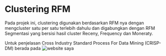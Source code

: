 # Clustering RFM

Pada projek ini, clustering digunakan berdasarkan RFM nya dengan mengcluster satu per satu terlebih dahulu dan digabungkan dengan RFM Segmentasi yang bersisi hasil cluster Receny, Frequency dan Moneraty.

Untuk penjelasan Cross Industry Standard Process For Data Mining (CRISP-DM) berada pada ![website](https://adibahmadistiqlal2.wixsite.com/my-site-1/post/penerapan-metode-rfm-untuk-customer-lifetime-value-menggunakan-k-means) saya